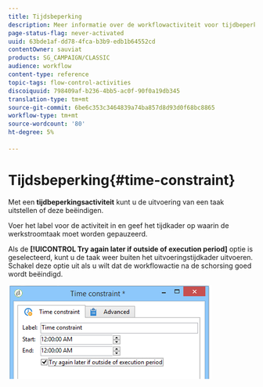 ```yaml
---
title: Tijdsbeperking
description: Meer informatie over de workflowactiviteit voor tijdbeperking
page-status-flag: never-activated
uuid: 63bde1af-dd78-4fca-b3b9-edb1b64552cd
contentOwner: sauviat
products: SG_CAMPAIGN/CLASSIC
audience: workflow
content-type: reference
topic-tags: flow-control-activities
discoiquuid: 798409af-b236-4bb5-ac0f-90f0a19db345
translation-type: tm+mt
source-git-commit: 6be6c353c3464839a74ba857d8d93d0f68bc8865
workflow-type: tm+mt
source-wordcount: '80'
ht-degree: 5%

---
```



# Tijdsbeperking{#time-constraint}

Met een **tijdbeperkingsactiviteit** kunt u de uitvoering van een taak uitstellen of deze beëindigen.

Voer het label voor de activiteit in en geef het tijdkader op waarin de werkstroomtaak moet worden gepauzeerd.

Als de **[!UICONTROL Try again later if outside of execution period]** optie is geselecteerd, kunt u de taak weer buiten het uitvoeringstijdkader uitvoeren. Schakel deze optie uit als u wilt dat de workflowactie na de schorsing goed wordt beëindigd.

![](assets/s_user_scheduled_wait.png)

